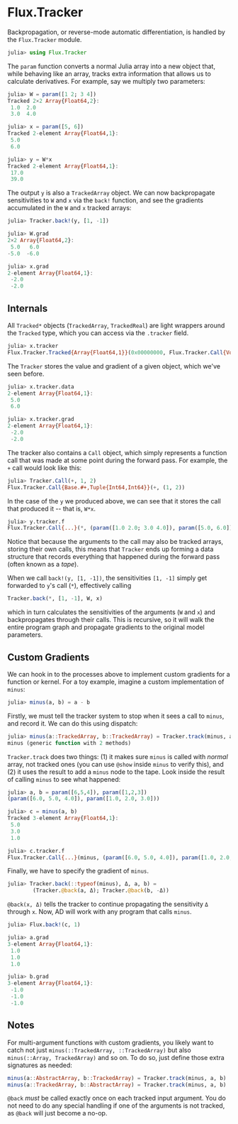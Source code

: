 # Flux.Tracker

Backpropagation, or reverse-mode automatic differentiation, is handled by the `Flux.Tracker` module.

```julia
julia> using Flux.Tracker
```

The `param` function converts a normal Julia array into a new object that, while behaving like an array, tracks extra information that allows us to calculate derivatives. For example, say we multiply two parameters:

```julia
julia> W = param([1 2; 3 4])
Tracked 2×2 Array{Float64,2}:
 1.0  2.0
 3.0  4.0

julia> x = param([5, 6])
Tracked 2-element Array{Float64,1}:
 5.0
 6.0

julia> y = W*x
Tracked 2-element Array{Float64,1}:
 17.0
 39.0
```

The output `y` is also a `TrackedArray` object. We can now backpropagate sensitivities to `W` and `x` via the `back!` function, and see the gradients accumulated in the `W` and `x` tracked arrays:

```julia
julia> Tracker.back!(y, [1, -1])

julia> W.grad
2×2 Array{Float64,2}:
 5.0   6.0
-5.0  -6.0

julia> x.grad
2-element Array{Float64,1}:
 -2.0
 -2.0
```

## Internals

All `Tracked*` objects (`TrackedArray`, `TrackedReal`) are light wrappers around the `Tracked` type, which you can access via the `.tracker` field.

```julia
julia> x.tracker
Flux.Tracker.Tracked{Array{Float64,1}}(0x00000000, Flux.Tracker.Call{Void,Tuple{}}(nothing, ()), true, [5.0, 6.0], [-2.0, -2.0])
```

The `Tracker` stores the value and gradient of a given object, which we've seen before.

```julia
julia> x.tracker.data
2-element Array{Float64,1}:
 5.0
 6.0

julia> x.tracker.grad
2-element Array{Float64,1}:
 -2.0
 -2.0
```

The tracker also contains a `Call` object, which simply represents a function call that was made at some point during the forward pass. For example, the `+` call would look like this:

```julia
julia> Tracker.Call(+, 1, 2)
Flux.Tracker.Call{Base.#+,Tuple{Int64,Int64}}(+, (1, 2))
```

In the case of the `y` we produced above, we can see that it stores the call that produced it -- that is, `W*x`.

```julia
julia> y.tracker.f
Flux.Tracker.Call{...}(*, (param([1.0 2.0; 3.0 4.0]), param([5.0, 6.0])))
```

Notice that because the arguments to the call may also be tracked arrays, storing their own calls, this means that `Tracker` ends up forming a data structure that records everything that happened during the forward pass (often known as a *tape*).

When we call `back!(y, [1, -1])`, the sensitivities `[1, -1]` simply get forwarded to `y`'s call (`*`), effectively calling

```julia
Tracker.back(*, [1, -1], W, x)
```

which in turn calculates the sensitivities of the arguments (`W` and `x`) and backpropagates through their calls. This is recursive, so it will walk the entire program graph and propagate gradients to the original model parameters.

## Custom Gradients

We can hook in to the processes above to implement custom gradients for a function or kernel. For a toy example, imagine a custom implementation of `minus`:

```julia
julia> minus(a, b) = a - b
```

Firstly, we must tell the tracker system to stop when it sees a call to `minus`, and record it. We can do this using dispatch:

```julia
julia> minus(a::TrackedArray, b::TrackedArray) = Tracker.track(minus, a, b)
minus (generic function with 2 methods)
```

`Tracker.track` does two things: (1) it makes sure `minus` is called with *normal* array, not tracked ones (you can use `@show` inside `minus` to verify this), and (2) it uses the result to add a `minus` node to the tape. Look inside the result of calling `minus` to see what happened:

```julia
julia> a, b = param([6,5,4]), param([1,2,3])
(param([6.0, 5.0, 4.0]), param([1.0, 2.0, 3.0]))

julia> c = minus(a, b)
Tracked 3-element Array{Float64,1}:
 5.0
 3.0
 1.0

julia> c.tracker.f
Flux.Tracker.Call{...}(minus, (param([6.0, 5.0, 4.0]), param([1.0, 2.0, 3.0])))
```

Finally, we have to specify the gradient of `minus`.

```julia
julia> Tracker.back(::typeof(minus), Δ, a, b) =
        (Tracker.@back(a, Δ); Tracker.@back(b, -Δ))
```

`@back(x, Δ)` tells the tracker to continue propagating the sensitivity `Δ` through `x`. Now, AD will work with any program that calls `minus`.

```julia
julia> Flux.back!(c, 1)

julia> a.grad
3-element Array{Float64,1}:
 1.0
 1.0
 1.0

julia> b.grad
3-element Array{Float64,1}:
 -1.0
 -1.0
 -1.0
```

## Notes

For multi-argument functions with custom gradients, you likely want to catch not just `minus(::TrackedArray, ::TrackedArray)` but also `minus(::Array, TrackedArray)` and so on. To do so, just define those extra signatures as needed:

```julia
minus(a::AbstractArray, b::TrackedArray) = Tracker.track(minus, a, b)
minus(a::TrackedArray, b::AbstractArray) = Tracker.track(minus, a, b)
```

`@back` *must* be called exactly once on each tracked input argument. You do not need to do any special handling if one of the arguments is not tracked, as `@back` will just become a no-op.

